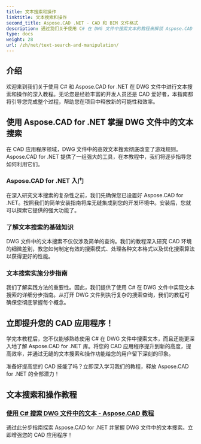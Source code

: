 ```yaml
---
title: 文本搜索和操作
linktitle: 文本搜索和操作
second_title: Aspose.CAD .NET - CAD 和 BIM 文件格式
description: 通过我们关于使用 C# 在 DWG 文件中搜索文本的教程来解锁 Aspose.CAD for .NET 的强大功能。提高您的 CAD 技能并增强您的应用程序。
type: docs
weight: 28
url: /zh/net/text-search-and-manipulation/
---
```


## 介绍

欢迎来到我们关于使用 C# 和 Aspose.CAD for .NET 在 DWG 文件中进行文本搜索和操作的深入教程。无论您是经验丰富的开发人员还是 CAD 爱好者，本指南都将引导您完成整个过程，帮助您在项目中释放新的可能性和效率。

## 使用 Aspose.CAD for .NET 掌握 DWG 文件中的文本搜索

在 CAD 应用程序领域，DWG 文件中的高效文本搜索彻底改变了游戏规则。 Aspose.CAD for .NET 提供了一组强大的工具，在本教程中，我们将逐步指导您如何利用它们。

### Aspose.CAD for .NET 入门

在深入研究文本搜索的复杂性之前，我们先确保您已设置好 Aspose.CAD for .NET。按照我们的简单安装指南将库无缝集成到您的开发环境中。安装后，您就可以探索它提供的强大功能了。

### 了解文本搜索的基础知识

DWG 文件中的文本搜索不仅仅涉及简单的查询。我们的教程深入研究 CAD 环境的细微差别，教您如何制定有效的搜索模式、处理各种文本格式以及优化搜索算法以获得更好的性能。

### 文本搜索实施分步指南

我们了解实践方法的重要性。因此，我们提供了使用 C# 在 DWG 文件中实现文本搜索的详细分步指南。从打开 DWG 文件到执行复杂的搜索查询，我们的教程可确保您彻底掌握每个概念。 

## 立即提升您的 CAD 应用程序！

学完本教程后，您不仅能够熟练使用 C# 在 DWG 文件中搜索文本，而且还能更深入地了解 Aspose.CAD for .NET 库。将您的 CAD 应用程序提升到新的高度，提高效率，并通过无缝的文本搜索和操作功能给您的用户留下深刻的印象。

准备好提高您的 CAD 技能了吗？立即深入学习我们的教程，释放 Aspose.CAD for .NET 的全部潜力！
## 文本搜索和操作教程
### [使用 C# 搜索 DWG 文件中的文本 - Aspose.CAD 教程](./searching-text-in-dwg-files/)
通过此分步指南探索 Aspose.CAD for .NET 并掌握 DWG 文件中的文本搜索。立即增强您的 CAD 应用程序！